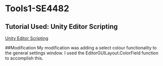 # Tools1-SE4482
## Tutorial Used: Unity Editor Scripting
[Unity Editor Scripting](https://www.youtube.com/playlist?list=PL4CCSwmU04MiCnps1DRmwIEEH7gP9X3qq)

##Modification
My modification was adding a select colour functionality to the general settings window. I used the EditorGUILayout.ColorField function to accomplish this.
